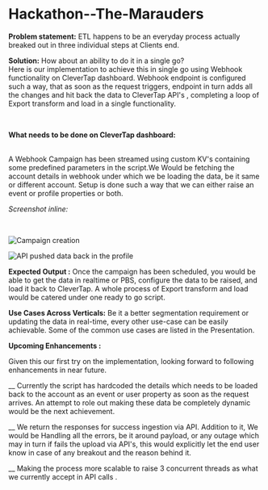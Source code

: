 # Hackathon--The-Marauders


**Problem statement:** ETL happens to be an everyday process actually breaked out in three individual steps at Clients end. 


**Solution:**  How about an ability to do it in a single go?  
 Here is our implementation to achieve this in single go using  Webhook functionality on CleverTap dashboard. Webhook endpoint  is configured such a way, that as soon as the request triggers, endpoint in turn adds all the changes and hit back the data to CleverTap API's , completing a loop of Export transform and load in a single functionality. 


<br />

 **What needs to be done on CleverTap dashboard:** 
 
<br />
A Webhook Campaign has been streamed using custom KV's containing some predefined parameters in the script.We Would be fetching the account details  in webhook under which we be loading the data, be it same or different account. Setup is done such a way that we can either raise an event or profile properties or both. 

<br />


*Screenshot inline:*

<br />

![Campaign creation](https://firebasestorage.googleapis.com/v0/b/zeke-160bc.appspot.com/o/image%20(5).png?alt=media&token=ced47398-fb02-4754-94b1-d222e5d150ed)

![API pushed data back in the profile](https://firebasestorage.googleapis.com/v0/b/zeke-160bc.appspot.com/o/image%20(4).png?alt=media&token=12288aec-ed64-4aca-8755-659bfa340b40)


**Expected Output :** Once the campaign has been scheduled, you would be able to get the data in realtime or PBS, configure the data to be raised, and load it back to CleverTap. A whole process of Export transform and load would be catered under one ready to go script. 

**Use Cases Across Verticals:** Be it a better segmentation requirement or updating the data in real-time, every other use-case can be easily achievable. Some of the common use cases are listed in the Presentation. 


 **Upcoming Enhancements :**
 <br />

Given this our first try on the implementation, looking forward to following enhancements in near future.

__ Currently the script has hardcoded the details which needs to be loaded back to the account as an event or user property as soon as the request arrives. An attempt to role out making these data be completely dynamic would be the next achievement. 

__ We return the responses for success ingestion via API. Addition to it,  We would be Handling all the errors, be it around payload, or any outage which may in turn if fails the upload via API's, this would explicitly let the end user know in case of any breakout and the reason behind it. 

__ Making the process more scalable to raise 3 concurrent threads as what we currently accept in API calls .
